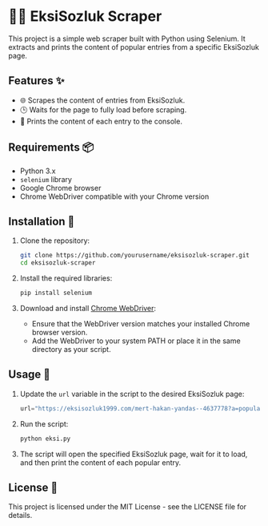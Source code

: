 # 🕵️‍♂️ EksiSozluk Scraper

This project is a simple web scraper built with Python using Selenium. It extracts and prints the content of popular entries from a specific EksiSozluk page.

## Features ✨

- 🌐 Scrapes the content of entries from EksiSozluk.
- 🕒 Waits for the page to fully load before scraping.
- 📄 Prints the content of each entry to the console.

## Requirements 📦

- Python 3.x
- `selenium` library
- Google Chrome browser
- Chrome WebDriver compatible with your Chrome version

## Installation 🚀

1. Clone the repository:

    ```bash
    git clone https://github.com/yourusername/eksisozluk-scraper.git
    cd eksisozluk-scraper
    ```

2. Install the required libraries:

    ```bash
    pip install selenium
    ```

3. Download and install [Chrome WebDriver](https://sites.google.com/a/chromium.org/chromedriver/downloads):

    - Ensure that the WebDriver version matches your installed Chrome browser version.
    - Add the WebDriver to your system PATH or place it in the same directory as your script.

## Usage 🎤

1. Update the `url` variable in the script to the desired EksiSozluk page:

    ```python
    url="https://eksisozluk1999.com/mert-hakan-yandas--4637778?a=popular"
    ```

2. Run the script:

    ```bash
    python eksi.py
    ```

3. The script will open the specified EksiSozluk page, wait for it to load, and then print the content of each popular entry.

## License 📜

This project is licensed under the MIT License - see the LICENSE file for details.
